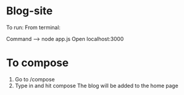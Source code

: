 # Blog-site
To run:
From terminal:

Command --> 
node app.js
Open localhost:3000

# To compose
1. Go to /compose 
2. Type in and hit compose
 The blog will be added to the home page
